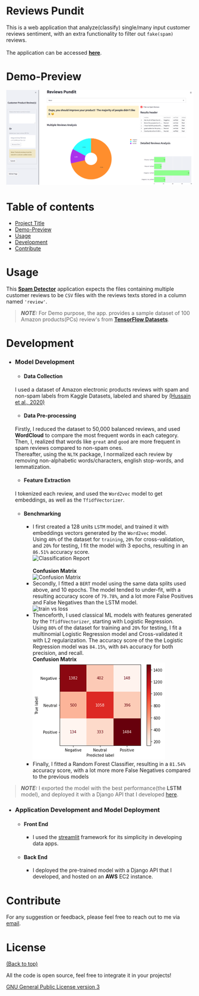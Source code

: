 <!-- Add banner here -->

# Reviews Pundit
This is a web application that analyze(classify) single/many input customer reviews sentiment, with an extra functionality to filter out `fake(spam)` reviews.<br><br />
The application can be accessed [**here**](https://spamclassifier11.herokuapp.com/).
# Demo-Preview
![Demo](./data/plots/demo.png "Demo")
# Table of contents
- [Project Title](#customer-reviews-spam-classifier)
- [Demo-Preview](#demo-preview)
- [Usage](#usage)
- [Development](#development)
- [Contribute](#contribute)
# Usage
This [**Spam Detector**](https://spamclassifier11.herokuapp.com/) application expects the files containing multiple customer reviews to be `CSV` files with the reviews texts stored in a column named `'review'`. <br />
> **_NOTE:_**  For Demo purpose, the app. provides a sample dataset of 100 Amazon products(PCs) review's from [**TensorFlow Datasets**](https://www.tensorflow.org/datasets/catalog/amazon_us_reviews#amazon_us_reviewspc_v1_00).
# Development
- ### Model Development
  - #### Data Collection
  I used a dataset of Amazon electronic products reviews with spam and non-spam labels from Kaggle Datasets, labeled and shared by [(Hussain et al., 2020)](https://ieeexplore.ieee.org/document/9027828)
  - #### Data Pre-processing
  Firstly, I reduced the dataset to 50,000 balanced reviews, and used **WordCloud** to compare the most frequent words in each category. <br />Then, I, realized that words like `great` and `good` are more frequent in spam reviews compared to non-spam ones. <br />
  Thereafter, using the `NLTK` package, I normalized each review by removing non-alphabetic words/characters, english stop-words, and lemmatization.
  - #### Feature Extraction
  I tokenized each review, and used the `Word2vec` model to get embeddings, as well as the `TfidfVectorizer`.
  - #### Benchmarking
    - I first created a 128 units `LSTM` model, and trained it with embeddings vectors generated by the `Word2vec` model. <br />
      Using `40%` of the dataset for `training`, `20%` for cross-validation, and `20%` for testing, I fit the model with 3 epochs, 
      resulting in an `86.51%` accuracy score.<br />
      ![Classification Report](./data/plots/cr_LSTM.png "C.R.") <br><br />
      **Confusion Matrix** <br />
      ![Confusion Matrix](./data/plots/cm_LSTM.png "C.M.")
    -  Secondly, I fitted a `BERT` model using the same data splits used above, and 10 epochs. The model tended to under-fit, with a resulting accuracy score of `79.78%`, and a lot more False Positives and False Negatives than the LSTM model. <br />
      ![train vs loss](./data/plots/training_BERT.png "t_vs_l")
    -  Thenceforth, I used classical ML models with features generated by the `TfidfVectorizer`, starting with Logistic Regression.<br />
       Using `80%` of the dataset for training and `20%` for testing, I fit a multinomial Logistic Regression model and Cross-validated it with L2 regularization.
       The accuracy score of the the Logistic Regression model was `84.15%`, with `84%` accuracy for both precision, and recall.<br />
       **Confusion Matrix** <br />
      ![Confusion Matrix](./data/plots/cm_LR.png "C.M.")
    - Finally, I fitted a Random Forest Classifier, resulting in a `81.54%` accuracy score, with a lot more more False Negatives compared to the previous models
> **_NOTE:_** I exported the model with the best performance(the **LSTM** model), and deployed it with a Django API that I developed [here]().
- ### Application Development and Model Deployment
  - #### Front End
    - I used the [streamlit](https://streamlit.io/) framework for its simplicity in developing data apps.
  - #### Back End
    - I deployed the pre-trained model with a Django API that I developed, and hosted on an **AWS** EC2 instance.

# Contribute
For any suggestion or feedback, please feel free to reach out to me via [email](mailto:njucesar@gmail.com).
# License
[(Back to top)](#customer-reviews-spam-classifier)

All the code is open source, feel free to integrate it in your projects!

[GNU General Public License version 3](https://opensource.org/licenses/GPL-3.0)
